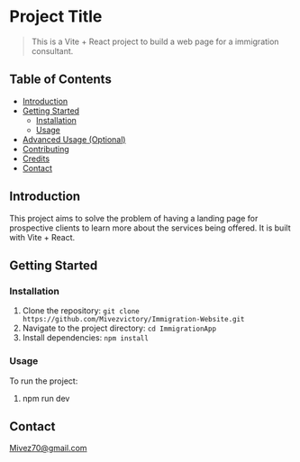 # Project Title

> This is a Vite + React project to build a web page for a immigration consultant.

## Table of Contents

- [Introduction](#introduction)
- [Getting Started](#getting-started)
    - [Installation](#installation)
    - [Usage](#usage)
- [Advanced Usage (Optional)](#advanced-usage)
- [Contributing](#contributing)
- [Credits](#credits)
- [Contact](#contact)

## Introduction

This project aims to solve the problem of having a landing page for prospective clients to learn more about the services being offered. It is built with Vite + React.

## Getting Started

### Installation

1.  Clone the repository: `git clone https://github.com/Mivezvictory/Immigration-Website.git`
2.  Navigate to the project directory: `cd ImmigrationApp`
3.  Install dependencies: `npm install`

### Usage

To run the project:
1.  npm run dev 



## Contact

Mivez70@gmail.com